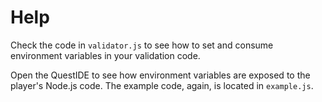 # Help

Check the code in `validator.js` to see how to set and consume environment variables in your validation code.

Open the QuestIDE to see how environment variables are exposed to the player's Node.js code. The example code, again, is located in `example.js`.
